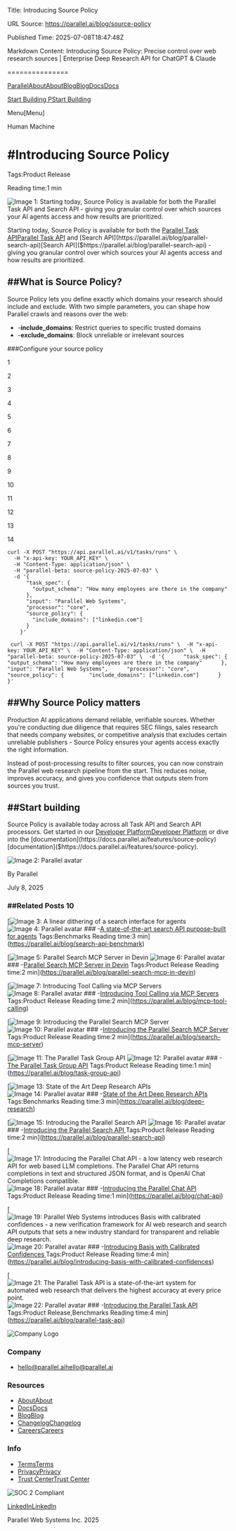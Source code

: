 Title: Introducing Source Policy

URL Source: https://parallel.ai/blog/source-policy

Published Time: 2025-07-08T18:47:48Z

Markdown Content:
Introducing Source Policy: Precise control over web research sources | Enterprise Deep Research API for ChatGPT & Claude

===============

[Parallel](https://parallel.ai/)[About](https://parallel.ai/about)[About](https://parallel.ai/about)[Blog](https://parallel.ai/blog)[Blog](https://parallel.ai/blog)[Docs](https://docs.parallel.ai/introduction/quickstart)[Docs](https://docs.parallel.ai/introduction/quickstart)

[Start Building P](https://platform.parallel.ai/)[Start Building](https://platform.parallel.ai/)

Menu[Menu]

Human Machine

#Introducing Source Policy
==========================

Tags:Product Release

Reading time:1 min

![Image 1: Starting today, Source Policy is available for both the Parallel Task API and Search API - giving you granular control over which sources your AI agents access and how results are prioritized.](https://parallel.ai/_next/image?url=https%3A%2F%2Fcdn.sanity.io%2Fimages%2F5hzduz3y%2Fproduction%2F9eec7c7314218135df8fd7a83b1c6d3b953eece9-1528x1016.png&w=3840&q=75)

Starting today, Source Policy is available for both the [Parallel Task API](https://parallel.ai/blog/parallel-task-api)[Parallel Task API]($https://parallel.ai/blog/parallel-task-api) and [Search API](https://parallel.ai/blog/parallel-search-api)[Search API]($https://parallel.ai/blog/parallel-search-api) - giving you granular control over which sources your AI agents access and how results are prioritized.

##****What is Source Policy?****
--------------------------------

Source Policy lets you define exactly which domains your research should include and exclude. With two simple parameters, you can shape how Parallel crawls and reasons over the web:

*   -****include_domains****: Restrict queries to specific trusted domains
*   -****exclude_domains****: Block unreliable or irrelevant sources

###Configure your source policy 

1

2

3

4

5

6

7

8

9

10

11

12

13

14

```
curl -X POST "https://api.parallel.ai/v1/tasks/runs" \
  -H "x-api-key: YOUR_API_KEY" \
  -H "Content-Type: application/json" \
  -H "parallel-beta: source-policy-2025-07-03" \
  -d '{
      "task_spec": {
        "output_schema": "How many employees are there in the company"
      },
      "input": "Parallel Web Systems",
      "processor": "core",
      "source_policy": {
        "include_domains": ["linkedin.com"]
      }
    }'
```
```` curl -X POST "https://api.parallel.ai/v1/tasks/runs" \  -H "x-api-key: YOUR_API_KEY" \  -H "Content-Type: application/json" \  -H "parallel-beta: source-policy-2025-07-03" \  -d '{      "task_spec": {        "output_schema": "How many employees are there in the company"      },      "input": "Parallel Web Systems",      "processor": "core",      "source_policy": {        "include_domains": ["linkedin.com"]      }    }'````

##****Why Source Policy matters****
-----------------------------------

Production AI applications demand reliable, verifiable sources. Whether you're conducting due diligence that requires SEC filings, sales research that needs company websites, or competitive analysis that excludes certain unreliable publishers - Source Policy ensures your agents access exactly the right information.

Instead of post-processing results to filter sources, you can now constrain the Parallel web research pipeline from the start. This reduces noise, improves accuracy, and gives you confidence that outputs stem from sources you trust.

##****Start building****
------------------------

Source Policy is available today across all Task API and Search API processors. Get started in our [Developer Platform](https://platform.parallel.ai/)[Developer Platform]($https://platform.parallel.ai) or dive into the [documentation](https://docs.parallel.ai/features/source-policy)[documentation]($https://docs.parallel.ai/features/source-policy).

![Image 2: Parallel avatar](https://parallel.ai/_next/image?url=https%3A%2F%2Fcdn.sanity.io%2Fimages%2F5hzduz3y%2Fproduction%2F9a2c0f2e9634a95512da83f8354aef9d5bf400aa-128x128.png&w=64&q=75)

By Parallel

July 8, 2025

### ##Related Posts 10

[![Image 3: A linear dithering of a search interface for agents](https://parallel.ai/_next/image?url=https%3A%2F%2Fcdn.sanity.io%2Fimages%2F5hzduz3y%2Fproduction%2Fcf3d3b4112c8ab27af1a56442e549a6c9fb2b220-1600x1064.png&w=3840&q=75) ![Image 4: Parallel avatar](https://parallel.ai/_next/image?url=https%3A%2F%2Fcdn.sanity.io%2Fimages%2F5hzduz3y%2Fproduction%2F9a2c0f2e9634a95512da83f8354aef9d5bf400aa-128x128.png&w=64&q=75) ### -[A state-of-the-art search API purpose-built for agents](https://parallel.ai/blog/search-api-benchmark) Tags:Benchmarks Reading time:3 min](https://parallel.ai/blog/search-api-benchmark)

[![Image 5: Parallel Search MCP Server in Devin](https://parallel.ai/_next/image?url=https%3A%2F%2Fcdn.sanity.io%2Fimages%2F5hzduz3y%2Fproduction%2Fdfc00df5061085ec771f28d263b231d4c53747c3-1600x1044.png&w=3840&q=75) ![Image 6: Parallel avatar](https://parallel.ai/_next/image?url=https%3A%2F%2Fcdn.sanity.io%2Fimages%2F5hzduz3y%2Fproduction%2F9a2c0f2e9634a95512da83f8354aef9d5bf400aa-128x128.png&w=64&q=75) ### -[Parallel Search MCP Server in Devin](https://parallel.ai/blog/parallel-search-mcp-in-devin) Tags:Product Release Reading time:2 min](https://parallel.ai/blog/parallel-search-mcp-in-devin)

[![Image 7: Introducing Tool Calling via MCP Servers](https://parallel.ai/_next/image?url=https%3A%2F%2Fcdn.sanity.io%2Fimages%2F5hzduz3y%2Fproduction%2Fe220ba8a89dfaeb943f943fc92636629a0b9ba14-1600x1600.png&w=3840&q=75) ![Image 8: Parallel avatar](https://parallel.ai/_next/image?url=https%3A%2F%2Fcdn.sanity.io%2Fimages%2F5hzduz3y%2Fproduction%2F9a2c0f2e9634a95512da83f8354aef9d5bf400aa-128x128.png&w=64&q=75) ### -[Introducing Tool Calling via MCP Servers](https://parallel.ai/blog/mcp-tool-calling) Tags:Product Release Reading time:2 min](https://parallel.ai/blog/mcp-tool-calling)

[![Image 9: Introducing the Parallel Search MCP Server ](https://parallel.ai/_next/image?url=https%3A%2F%2Fcdn.sanity.io%2Fimages%2F5hzduz3y%2Fproduction%2F32cf3f1026d452dbaed58e8df4d7b487166d423a-1972x1972.png&w=3840&q=75) ![Image 10: Parallel avatar](https://parallel.ai/_next/image?url=https%3A%2F%2Fcdn.sanity.io%2Fimages%2F5hzduz3y%2Fproduction%2F9a2c0f2e9634a95512da83f8354aef9d5bf400aa-128x128.png&w=64&q=75) ### -[Introducing the Parallel Search MCP Server ](https://parallel.ai/blog/search-mcp-server) Tags:Product Release Reading time:2 min](https://parallel.ai/blog/search-mcp-server)

[![Image 11: The Parallel Task Group API](https://parallel.ai/_next/image?url=https%3A%2F%2Fcdn.sanity.io%2Fimages%2F5hzduz3y%2Fproduction%2F5b63138a650248d4454f306ba72d99dc1572e08a-1600x946.png&w=3840&q=75) ![Image 12: Parallel avatar](https://parallel.ai/_next/image?url=https%3A%2F%2Fcdn.sanity.io%2Fimages%2F5hzduz3y%2Fproduction%2F9a2c0f2e9634a95512da83f8354aef9d5bf400aa-128x128.png&w=64&q=75) ### -[The Parallel Task Group API](https://parallel.ai/blog/task-group-api) Tags:Product Release Reading time:1 min](https://parallel.ai/blog/task-group-api)

[![Image 13: State of the Art Deep Research APIs](https://parallel.ai/_next/image?url=https%3A%2F%2Fcdn.sanity.io%2Fimages%2F5hzduz3y%2Fproduction%2F897a6d4a4d5caf5657b59cdc1dc99de0641c66df-1600x900.png&w=3840&q=75) ![Image 14: Parallel avatar](https://parallel.ai/_next/image?url=https%3A%2F%2Fcdn.sanity.io%2Fimages%2F5hzduz3y%2Fproduction%2F9a2c0f2e9634a95512da83f8354aef9d5bf400aa-128x128.png&w=64&q=75) ### -[State of the Art Deep Research APIs](https://parallel.ai/blog/deep-research) Tags:Benchmarks Reading time:3 min](https://parallel.ai/blog/deep-research)

[![Image 15: Introducing the Parallel Search API ](https://parallel.ai/_next/image?url=https%3A%2F%2Fcdn.sanity.io%2Fimages%2F5hzduz3y%2Fproduction%2Ff61c8461515390c7e546ee3ac1b470a4f79084cc-2560x1704.png&w=3840&q=75) ![Image 16: Parallel avatar](https://parallel.ai/_next/image?url=https%3A%2F%2Fcdn.sanity.io%2Fimages%2F5hzduz3y%2Fproduction%2F9a2c0f2e9634a95512da83f8354aef9d5bf400aa-128x128.png&w=64&q=75) ### -[Introducing the Parallel Search API ](https://parallel.ai/blog/parallel-search-api) Tags:Product Release Reading time:2 min](https://parallel.ai/blog/parallel-search-api)

[![Image 17: Introducing the Parallel Chat API - a low latency web research API for web based LLM completions. The Parallel Chat API returns completions in text and structured JSON format, and is OpenAI Chat Completions compatible. ](https://parallel.ai/_next/image?url=https%3A%2F%2Fcdn.sanity.io%2Fimages%2F5hzduz3y%2Fproduction%2F780ef9d2c09f2e3526a0d11a4bda9eb0a45ef391-2560x1704.jpg&w=3840&q=75) ![Image 18: Parallel avatar](https://parallel.ai/_next/image?url=https%3A%2F%2Fcdn.sanity.io%2Fimages%2F5hzduz3y%2Fproduction%2F9a2c0f2e9634a95512da83f8354aef9d5bf400aa-128x128.png&w=64&q=75) ### -[Introducing the Parallel Chat API ](https://parallel.ai/blog/chat-api) Tags:Product Release Reading time:1 min](https://parallel.ai/blog/chat-api)

[![Image 19: Parallel Web Systems introduces Basis with calibrated confidences - a new verification framework for AI web research and search API outputs that sets a new industry standard for transparent and reliable deep research. ](https://parallel.ai/_next/image?url=https%3A%2F%2Fcdn.sanity.io%2Fimages%2F5hzduz3y%2Fproduction%2F20273a28dbb0a5ee55784f4c9f7050427094f4eb-2672x1512.png&w=3840&q=75) ![Image 20: Parallel avatar](https://parallel.ai/_next/image?url=https%3A%2F%2Fcdn.sanity.io%2Fimages%2F5hzduz3y%2Fproduction%2F9a2c0f2e9634a95512da83f8354aef9d5bf400aa-128x128.png&w=64&q=75) ### -[Introducing Basis with Calibrated Confidences ](https://parallel.ai/blog/introducing-basis-with-calibrated-confidences) Tags:Product Release Reading time:4 min](https://parallel.ai/blog/introducing-basis-with-calibrated-confidences)

[![Image 21: The Parallel Task API is a state-of-the-art system for automated web research that delivers the highest accuracy at every price point. ](https://parallel.ai/_next/image?url=https%3A%2F%2Fcdn.sanity.io%2Fimages%2F5hzduz3y%2Fproduction%2F96491c652ee4988fd9866d1b7619407582879e64-2576x1448.png&w=3840&q=75) ![Image 22: Parallel avatar](https://parallel.ai/_next/image?url=https%3A%2F%2Fcdn.sanity.io%2Fimages%2F5hzduz3y%2Fproduction%2F9a2c0f2e9634a95512da83f8354aef9d5bf400aa-128x128.png&w=64&q=75) ### -[Introducing the Parallel Task API](https://parallel.ai/blog/parallel-task-api) Tags:Product Release,Benchmarks Reading time:4 min](https://parallel.ai/blog/parallel-task-api)

![Company Logo](https://parallel.ai/parallel-logo-540.png)

### Company

*   [hello@parallel.ai](mailto:hello@parallel.ai)[hello@parallel.ai](mailto:hello@parallel.ai)

### Resources

*   [About](https://parallel.ai/about)[About](https://parallel.ai/about)
*   [Docs](https://docs.parallel.ai/)[Docs](https://docs.parallel.ai)
*   [Blog](https://parallel.ai/blog)[Blog](https://parallel.ai/blog)
*   [Changelog](https://docs.parallel.ai/resources/changelog)[Changelog](https://docs.parallel.ai/resources/changelog)
*   [Careers](https://jobs.ashbyhq.com/parallel)[Careers](https://jobs.ashbyhq.com/parallel)

### Info

*   [Terms](https://parallel.ai/terms-of-service)[Terms](https://parallel.ai/terms-of-service)
*   [Privacy](https://parallel.ai/privacy-policy)[Privacy](https://parallel.ai/privacy-policy)
*   [Trust Center](https://trust.parallel.ai/)[Trust Center](https://trust.parallel.ai/)

![SOC 2 Compliant](https://parallel.ai/soc2.svg)

[LinkedIn](https://www.linkedin.com/company/parallel-web/about/)[LinkedIn](https://www.linkedin.com/company/parallel-web/about/)

Parallel Web Systems Inc. 2025
